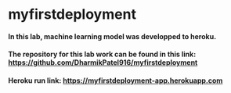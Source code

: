 # myfirstdeployment
#### In this lab, machine learning model was developped to heroku.
#### The repository for this lab work can be found in this link: https://github.com/DharmikPatel916/myfirstdeployment
#### Heroku run link: https://myfirstdeployment-app.herokuapp.com
